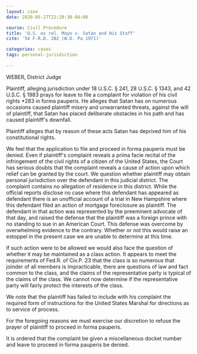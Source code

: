 ```yaml
---
layout: case
date: 2020-05-27T22:29:30-04:00

course: Civil Procedure 
title: 'U.S. ex rel. Mayo v. Satan and His Staff'
cite: '54 F.R.D. 282 (W.D. Pa 1971)'

categories: cases 
tags: personal-jurisdiction
    
---
```


WEBER, District Judge

Plaintiff, alleging jurisdiction under 18 U.S.C. § 241, 28 U.S.C. § 1343, and 42 U.S.C. § 1983 prays for leave to file a complaint for violation of his civil rights *283 in forma pauperis. He alleges that Satan has on numerous occasions caused plaintiff misery and unwarranted threats, against the will of plaintiff, that Satan has placed deliberate obstacles in his path and has caused plaintiff's downfall.

Plaintiff alleges that by reason of these acts Satan has deprived him of his constitutional rights.

We feel that the application to file and proceed in forma pauperis must be denied. Even if plaintiff's complaint reveals a prima facie recital of the infringement of the civil rights of a citizen of the United States, the Court has serious doubts that the complaint reveals a cause of action upon which relief can be granted by the court. We question whether plaintiff may obtain personal jurisdiction over the defendant in this judicial district. The complaint contains no allegation of residence in this district. While the official reports disclose no case where this defendant has appeared as defendant there is an unofficial account of a trial in New Hampshire where this defendant filed an action of mortgage foreclosure as plaintiff. The defendant in that action was represented by the preeminent advocate of that day, and raised the defense that the plaintiff was a foreign prince with no standing to sue in an American Court. This defense was overcome by overwhelming evidence to the contrary. Whether or not this would raise an estoppel in the present case we are unable to determine at this time.

If such action were to be allowed we would also face the question of whether it may be maintained as a class action. It appears to meet the requirements of Fed.R. of Civ.P. 23 that the class is so numerous that joinder of all members is impracticable, there are questions of law and fact common to the class, and the claims of the representative party is typical of the claims of the class. We cannot now determine if the representative party will fairly protect the interests of the class.

We note that the plaintiff has failed to include with his complaint the required form of instructions for the United States Marshal for directions as to service of process.

For the foregoing reasons we must exercise our discretion to refuse the prayer of plaintiff to proceed in forma pauperis.

It is ordered that the complaint be given a miscellaneous docket number and leave to proceed in forma pauperis be denied.